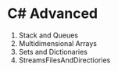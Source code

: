 <h1>C# Advanced</h1>
  <ol>
    <li>Stack and Queues</li> 
    <li>Multidimensional Arrays</li>
    <li>Sets and Dictionaries</li>
    <li>StreamsFilesAndDirectiories</li>
  </ol>
